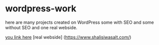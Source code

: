 # wordpress-work

here are many projects created on WordPress some with SEO and some without SEO and one real webside.

[you link here](https://drive.google.com/drive/folders/1PTNij9YhT8BYmtUj04KE0ADewUTHzpBt)
[real webside] (https://www.shalisiwasalt.com/)
